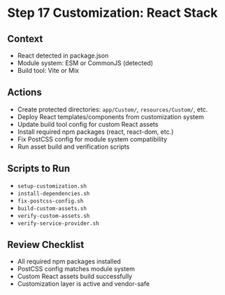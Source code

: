 # Step 17 Customization: React Stack

## Context

-   React detected in package.json
-   Module system: ESM or CommonJS (detected)
-   Build tool: Vite or Mix

## Actions

-   Create protected directories: `app/Custom/`, `resources/Custom/`, etc.
-   Deploy React templates/components from customization system
-   Update build tool config for custom React assets
-   Install required npm packages (react, react-dom, etc.)
-   Fix PostCSS config for module system compatibility
-   Run asset build and verification scripts

## Scripts to Run

-   `setup-customization.sh`
-   `install-dependencies.sh`
-   `fix-postcss-config.sh`
-   `build-custom-assets.sh`
-   `verify-custom-assets.sh`
-   `verify-service-provider.sh`

## Review Checklist

-   All required npm packages installed
-   PostCSS config matches module system
-   Custom React assets build successfully
-   Customization layer is active and vendor-safe

